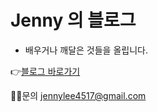 # Jenny 의 블로그

* 배우거나 깨달은 것들을 올립니다.

👉[블로그 바로가기](https://jennylee4517.github.io)

🙆‍♀️문의 <jennylee4517@gmail.com>
